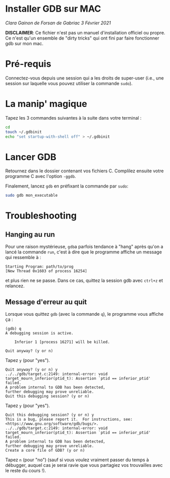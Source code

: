 # Installer GDB sur MAC

_Clara Gainon de Forsan de Gabriac_
_3 Février 2021_

**DISCLAIMER**: Ce fichier n'est pas un manuel d'installation officiel ou propre. Ce n'est qu'un ensemble de "dirty tricks" qui ont fini par faire fonctionner gdb sur mon mac.

# Pré-requis

Connectez-vous depuis une session qui a les droits de super-user (i.e., une session sur laquelle vous pouvez utiliser la commande `sudo`).

# La manip' magique
Tapez les 3 commandes suivantes à la suite dans votre terminal :
```bash
cd
touch ~/.gdbinit 
echo "set startup-with-shell off" > ~/.gdbinit
```
# Lancer GDB

Retournez dans le dossier contenant vos fichiers C.
Complilez ensuite votre programme C avec l'option `-ggdb`.

Finalement, lancez `gdb` en préfixant la commande par `sudo`:
```bash
sudo gdb mon_executable
```
# Troubleshooting
## Hanging au run

Pour une raison mystérieuse, `gdb`a parfois tendance à "hang" après qu'on a lancé la commande `run`, c'est à dire que le programme affiche un message qui ressemble à :
```
Starting Program: path/to/prog
[New Thread 0x1603 of process 16254]
```
et plus rien ne se passe. Dans ce cas, quittez la session gdb avec `ctrl+z` et relancez.

## Message d'erreur au quit
Lorsque vous quittez `gdb` (avec la commande `q`), le programme vous affiche ça :
```
(gdb) q
A debugging session is active.

	Inferior 1 [process 16271] will be killed.

Quit anyway? (y or n) 
```
Tapez `y` (pour "yes").

```
Quit anyway? (y or n) y
../../gdb/target.c:2149: internal-error: void target_mourn_inferior(ptid_t): Assertion `ptid == inferior_ptid' failed.
A problem internal to GDB has been detected,
further debugging may prove unreliable.
Quit this debugging session? (y or n) 
```
Tapez `y` (pour "yes").

```
Quit this debugging session? (y or n) y
This is a bug, please report it.  For instructions, see:
<https://www.gnu.org/software/gdb/bugs/>.
../../gdb/target.c:2149: internal-error: void target_mourn_inferior(ptid_t): Assertion `ptid == inferior_ptid' failed.
A problem internal to GDB has been detected,
further debugging may prove unreliable.
Create a core file of GDB? (y or n) 
```
Tapez `n` (pour "no") (sauf si vous voulez vraiment passer du temps à débugger, auquel cas je serai ravie que vous partagiez vos trouvailles avec le reste du cours !).